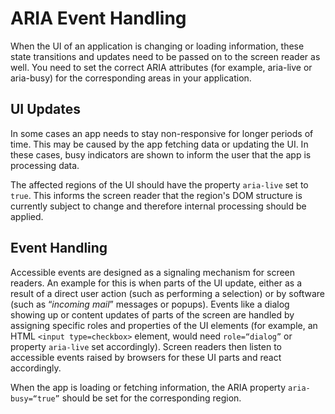 <!-- loio79a9c51057864e7abc3faf0e7c3073c6 -->

# ARIA Event Handling

When the UI of an application is changing or loading information, these state transitions and updates need to be passed on to the screen reader as well. You need to set the correct ARIA attributes \(for example, aria-live or aria-busy\) for the corresponding areas in your application.



## UI Updates

In some cases an app needs to stay non-responsive for longer periods of time. This may be caused by the app fetching data or updating the UI. In these cases, busy indicators are shown to inform the user that the app is processing data.

The affected regions of the UI should have the property `aria-live` set to `true`. This informs the screen reader that the region's DOM structure is currently subject to change and therefore internal processing should be applied.



## Event Handling

Accessible events are designed as a signaling mechanism for screen readers. An example for this is when parts of the UI update, either as a result of a direct user action \(such as performing a selection\) or by software \(such as “*incoming mail*” messages or popups\). Events like a dialog showing up or content updates of parts of the screen are handled by assigning specific roles and properties of the UI elements \(for example, an HTML `<input type=checkbox>` element, would need <code>role=“dialog”</code> or property `aria-live` set accordingly\). Screen readers then listen to accessible events raised by browsers for these UI parts and react accordingly.

When the app is loading or fetching information, the ARIA property <code>aria-busy=“true”</code> should be set for the corresponding region.

